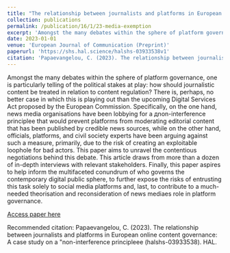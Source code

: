 ```yaml
---
title: "The relationship between journalists and platforms in European online content governance: A case study on a non-interference principle"
collection: publications
permalink: /publication/16/1/23-media-exemption
excerpt: 'Amongst the many debates within the sphere of platform governance, one is particularly telling of the political stakes at play: how should journalistic content be treated in relation to content regulation? There is, perhaps, no better case in which this is playing out than the upcoming Digital Services Act proposed by the European Commission. Specifically, on the one hand, news media organisations have been lobbying for a дnon-interference principleе that would prevent platforms from moderating editorial content that has been published by credible news sources, while on the other hand, officials, platforms, and civil society experts have been arguing against such a measure, primarily, due to the risk of creating an exploitable loophole for bad actors. This paper aims to unravel the contentious negotiations behind this debate. This article draws from more than a dozen of in-depth interviews with relevant stakeholders. Finally, this paper aspires to help inform the multifaceted conundrum of who governs the contemporary digital public sphere, to further expose the risks of entrusting this task solely to social media platforms and, last, to contribute to a much-needed theorisation and reconsideration of news mediaеs role in platform governance.'
date: 2023-01-01
venue: 'European Journal of Communication (Preprint)'
paperurl: 'https://shs.hal.science/halshs-03933538v1'
citation: 'Papaevangelou, C. (2023). The relationship between journalists and platforms in European online content governance: A case study on a non-interference principlе (halshs-03933538). HAL.'
---
```

Amongst the many debates within the sphere of platform governance, one is particularly telling of the political stakes at play: how should journalistic content be treated in relation to content regulation? There is, perhaps, no better case in which this is playing out than the upcoming Digital Services Act proposed by the European Commission. Specifically, on the one hand, news media organisations have been lobbying for a дnon-interference principleе that would prevent platforms from moderating editorial content that has been published by credible news sources, while on the other hand, officials, platforms, and civil society experts have been arguing against such a measure, primarily, due to the risk of creating an exploitable loophole for bad actors. This paper aims to unravel the contentious negotiations behind this debate. This article draws from more than a dozen of in-depth interviews with relevant stakeholders. Finally, this paper aspires to help inform the multifaceted conundrum of who governs the contemporary digital public sphere, to further expose the risks of entrusting this task solely to social media platforms and, last, to contribute to a much-needed theorisation and reconsideration of news mediaеs role in platform governance.

[Access paper here](https://shs.hal.science/halshs-03933538v1)

Recommended citation: Papaevangelou, C. (2023). The relationship between journalists and platforms in European online content governance: A case study on a "non-interference principleее (halshs-03933538). HAL.